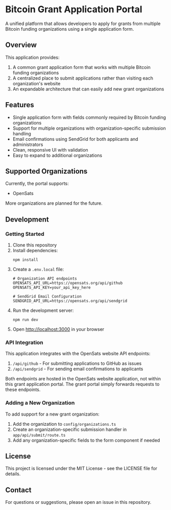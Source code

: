 # Bitcoin Grant Application Portal

A unified platform that allows developers to apply for grants from multiple Bitcoin funding organizations using a single application form.

## Overview

This application provides:

1. A common grant application form that works with multiple Bitcoin funding organizations
2. A centralized place to submit applications rather than visiting each organization's website
3. An expandable architecture that can easily add new grant organizations

## Features

- Single application form with fields commonly required by Bitcoin funding organizations
- Support for multiple organizations with organization-specific submission handling
- Email confirmations using SendGrid for both applicants and administrators
- Clean, responsive UI with validation
- Easy to expand to additional organizations

## Supported Organizations

Currently, the portal supports:

- OpenSats

More organizations are planned for the future.

## Development

### Getting Started

1. Clone this repository
2. Install dependencies:
   ```
   npm install
   ```
3. Create a `.env.local` file:
   ```
   # Organization API endpoints
   OPENSATS_API_URL=https://opensats.org/api/github
   OPENSATS_API_KEY=your_api_key_here
   
   # SendGrid Email Configuration
   SENDGRID_API_URL=https://opensats.org/api/sendgrid
   ```
4. Run the development server:
   ```
   npm run dev
   ```
5. Open [http://localhost:3000](http://localhost:3000) in your browser

### API Integration

This application integrates with the OpenSats website API endpoints:

1. `/api/github` - For submitting applications to GitHub as issues
2. `/api/sendgrid` - For sending email confirmations to applicants

Both endpoints are hosted in the OpenSats website application, not within this grant application portal. The grant portal simply forwards requests to these endpoints.

### Adding a New Organization

To add support for a new grant organization:

1. Add the organization to `config/organizations.ts`
2. Create an organization-specific submission handler in `app/api/submit/route.ts`
3. Add any organization-specific fields to the form component if needed

## License

This project is licensed under the MIT License - see the LICENSE file for details.

## Contact

For questions or suggestions, please open an issue in this repository.
